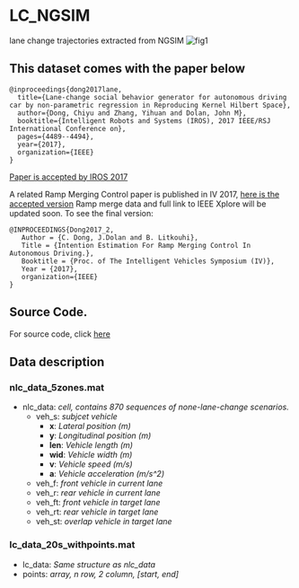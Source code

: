# LC_NGSIM
lane change trajectories extracted from NGSIM
![fig1](https://github.com/donnydcy/LC_NGSIM/blob/master/docs/fig/scheme_2.png)

## **This dataset comes with the paper below**
```
@inproceedings{dong2017lane,
  title={Lane-change social behavior generator for autonomous driving car by non-parametric regression in Reproducing Kernel Hilbert Space},
  author={Dong, Chiyu and Zhang, Yihuan and Dolan, John M},
  booktitle={Intelligent Robots and Systems (IROS), 2017 IEEE/RSJ International Conference on},
  pages={4489--4494},
  year={2017},
  organization={IEEE}
}

```

[Paper is accepted by IROS 2017](https://github.com/donnydcy/LC_NGSIM/blob/master/docs/Dong%2C%20Zhang%2C%20Dolan%20-%202017%20-%20RKHSBehavior_draft.pdf)

A related Ramp Merging Control paper is published in IV 2017, 
[here is the accepted version](https://github.com/donnydcy/LC_NGSIM/blob/master/docs/Dong%2C%20Dolan%2C%20Litkouh%20-%202017%20-%20RampMering%20accept.pdf
)
Ramp merge data and full link to IEEE Xplore will be updated soon.
To see the final version: 

```
@INPROCEEDINGS{Dong2017_2,
   Author = {C. Dong, J.Dolan and B. Litkouhi},
   Title = {Intention Estimation For Ramp Merging Control In Autonomous Driving.},
   Booktitle = {Proc. of The Intelligent Vehicles Symposium (IV)},
   Year = {2017},
   organization={IEEE}
}
```

## Source Code.
For source code, click [here](https://github.com/donnydcy/LC_NGSIM/blob/master/src/README.md)

## Data description
### nlc_data_5zones.mat 
- nlc_data: *cell, contains 870 sequences of none-lane-change scenarios.*
  * veh_s: *subjcet vehicle*
    + **x**: *Lateral position (m)*
    + **y**: *Longitudinal position (m)*
    + **len**: *Vehicle length (m)*
    + **wid**: *Vehicle width (m)*
    + **v**: *Vehicle speed (m/s)*
    + **a**: *Vehicle acceleration (m/s^2)*
  * veh_f: *front vehicle in current lane*
  * veh_r: *rear vehicle in current lane*
  * veh_ft: *front vehicle in target lane*
  * veh_rt: *rear vehicle in target lane*
  * veh_st: *overlap vehicle in target lane*         
### lc_data_20s_withpoints.mat
- lc_data: *Same structure as nlc_data*
- points: *array, n row, 2 column, [start, end]*
